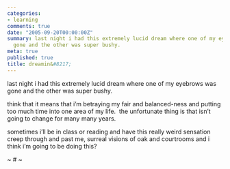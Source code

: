 ```yaml
---
categories:
- learning
comments: true
date: "2005-09-20T00:00:00Z"
summary: last night i had this extremely lucid dream where one of my eyebrows was
  gone and the other was super bushy.
meta: true
published: true
title: dreamin&#8217;
---
```


last night i had this extremely lucid dream where one of my eyebrows was gone and the other was super bushy.

think that it means that i’m betraying my fair and balanced-ness and putting too much time into one area of my life.  the unfortunate thing is that isn’t going to change for many many years.

sometimes i’ll be in class or reading and have this really weird sensation creep through and past me, surreal visions of oak and courtrooms and i think i’m going to be doing this?  

~ # ~